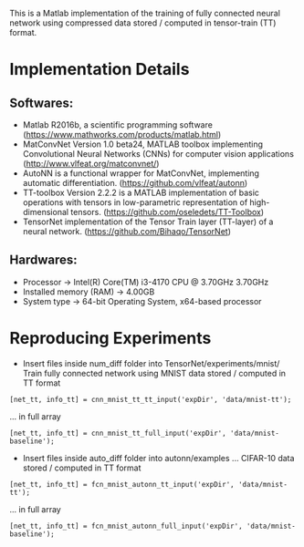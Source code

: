 This is a Matlab implementation of the training of fully connected neural network using compressed data stored / computed in tensor-train (TT) format.

# Implementation Details

## Softwares:
- Matlab R2016b, a scientific programming software
(https://www.mathworks.com/products/matlab.html)
- MatConvNet Version 1.0 beta24, MATLAB toolbox implementing Convolutional Neural Networks (CNNs) for computer vision applications
(http://www.vlfeat.org/matconvnet/)
- AutoNN is a functional wrapper for MatConvNet, implementing automatic differentiation.
(https://github.com/vlfeat/autonn)
- TT-toolbox Version 2.2.2 is a MATLAB implementation of basic operations with tensors in low-parametric representation of high-dimensional tensors.
(https://github.com/oseledets/TT-Toolbox)
- TensorNet implementation of the Tensor Train layer (TT-layer) of a neural network.
(https://github.com/Bihaqo/TensorNet)

## Hardwares:
- Processor -> Intel(R) Core(TM) i3-4170 CPU @ 3.70GHz 3.70GHz
- Installed memory (RAM) -> 4.00GB
- System type -> 64-bit Operating System, x64-based processor

# Reproducing Experiments
- Insert files inside num_diff folder into TensorNet/experiments/mnist/  
Train fully connected network using MNIST data stored / computed in TT format
```
[net_tt, info_tt] = cnn_mnist_tt_tt_input('expDir', 'data/mnist-tt');  
```
... in full array
```
[net_tt, info_tt] = cnn_mnist_tt_full_input('expDir', 'data/mnist-baseline');
```

- Insert files inside auto_diff folder into autonn/examples
... CIFAR-10 data stored / computed in TT format
```
[net_tt, info_tt] = fcn_mnist_autonn_tt_input('expDir', 'data/mnist-tt');
```
... in full array
```
[net_tt, info_tt] = fcn_mnist_autonn_full_input('expDir', 'data/mnist-baseline');
```
